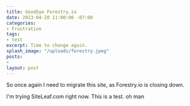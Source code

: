 ```yaml
---
title: Goodbye Forestry.io
date: 2023-04-20 11:00:00 -07:00
categories:
- Frustration
tags:
- test
excerpt: Time to change again.
splash_image: "/uploads/forestry.jpeg"
posts:
- 
layout: post
---
```


So once again I need to migrate this site, as Forestry.io is closing down.

I'm trying SiteLeaf.com right now. This is a test. oh man